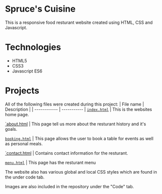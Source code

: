 # Spruce's Cuisine
This is a responsive food resturant website created using HTML, CSS and Javascript.


# Technologies
* HTML5
* CSS3
* Javascript ES6


# Projects
All of the following files were created during this project:
| File name | Description |
| ------------ | ----------- |
[`index.html`](https://github.com/Rubie-Eurickah/Spruce/blob/master/index.html) | This is the websites home page.

[`about.html](https://github.com/Rubie-Eurickah/Spruce/blob/master/about.html) | This page tell us more about the resturant history and it's goals.

[`booking.html`](https://github.com/Rubie-Eurickah/Spruce/blob/master/booking.html) | This page allows the user to book a table for events as well as personal meals.

[`contact.html](https://github.com/Rubie-Eurickah/Spruce/blob/master/contact.html) | Contains contact information for the resturant.

[`menu.html`](https://github.com/Rubie-Eurickah/Spruce/blob/master/menu.html) | This page has the resturant menu

The website also has various global and local CSS styles which are found in the under code tab.

Images are also included in the repository under the "Code" tab.


